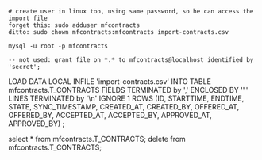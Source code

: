 
    # create user in linux too, using same password, so he can access the import file
    forget this: sudo adduser mfcontracts
    ditto: sudo chown mfcontracts:mfcontracts import-contracts.csv

    mysql -u root -p mfcontracts

    -- not used: grant file on *.* to mfcontracts@localhost identified by 'secret';


LOAD DATA LOCAL INFILE 'import-contracts.csv' INTO TABLE mfcontracts.T_CONTRACTS
FIELDS TERMINATED by ','
ENCLOSED BY '\"'
LINES TERMINATED by '\n'
IGNORE 1 ROWS
(ID, STARTTIME, ENDTIME, STATE, SYNC_TIMESTAMP, CREATED_AT, CREATED_BY, OFFERED_AT, OFFERED_BY, ACCEPTED_AT, ACCEPTED_BY, APPROVED_AT, APPROVED_BY)
;


select * from mfcontracts.T_CONTRACTS;
delete from mfcontracts.T_CONTRACTS;
